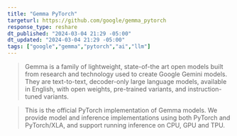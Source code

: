 ```yaml
---
title: "Gemma PyTorch"
targeturl: https://github.com/google/gemma_pytorch
response_type: reshare
dt_published: "2024-03-04 21:29 -05:00"
dt_updated: "2024-03-04 21:29 -05:00"
tags: ["google","gemma","pytorch","ai","llm"]
---
```


> Gemma is a family of lightweight, state-of-the art open models built from research and technology used to create Google Gemini models. They are text-to-text, decoder-only large language models, available in English, with open weights, pre-trained variants, and instruction-tuned variants.

> This is the official PyTorch implementation of Gemma models. We provide model and inference implementations using both PyTorch and PyTorch/XLA, and support running inference on CPU, GPU and TPU.
